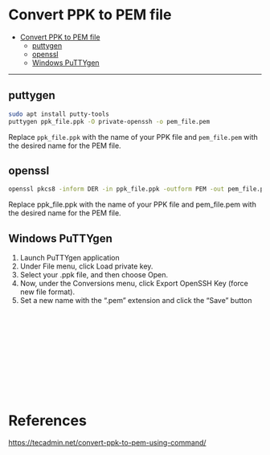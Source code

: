 # Convert PPK to PEM file

- [Convert PPK to PEM file](#convert-ppk-to-pem-file)
    - [puttygen](#puttygen)
    - [openssl](#openssl)
    - [Windows PuTTYgen](#windows-puttygen)

-------------------------------------------

## puttygen
```sh
sudo apt install putty-tools
puttygen ppk_file.ppk -O private-openssh -o pem_file.pem
```

Replace `ppk_file.ppk` with the name of your PPK file and `pem_file.pem` with the desired name for the PEM file.

## openssl
```sh
openssl pkcs8 -inform DER -in ppk_file.ppk -outform PEM -out pem_file.pem 
```

Replace ppk_file.ppk with the name of your PPK file and pem_file.pem with the desired name for the PEM file.

## Windows PuTTYgen

1. Launch PuTTYgen application
1. Under File menu, click Load private key.
1. Select your .ppk file, and then choose Open.
1. Now, under the Conversions menu, click Export OpenSSH Key (force new file format).
1. Set a new name with the “.pem” extension and click the “Save” button

```sh

```

### 
```sh

```

### 
```sh

```

### 
```sh

```

### 
```sh

```

### 
```sh

```

### 
```sh

```

### 
```sh

```

# References

https://tecadmin.net/convert-ppk-to-pem-using-command/
